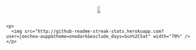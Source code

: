 <div style="display: flex; justify-content: center; align-items: center; height: 100vh;">
  <div style="display: flex; flex-direction: column; align-items: center;">
    <p align="center">
      <img src="https://github-profile-trophy.vercel.app/?username=joechea-aupp&theme=onedark&title=Commit,PullRequest,Repositories" width="60%" />
    </p>

    <p>
      <img src="http://github-readme-streak-stats.herokuapp.com?user=joechea-aupp&theme=onedark&exclude_days=Sun%2CSat" width="70%" />
    </p>
  </div>
</div>
